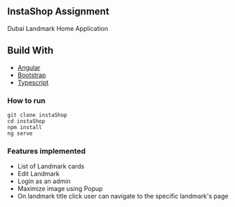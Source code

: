 ## InstaShop Assignment
Dubai Landmark Home Application

## Build With
* [Angular](https://angular.io/)
* [Bootstrap](https://valor-software.com/ngx-bootstrap/#/)
* [Typescript](https://www.typescriptlang.org/docs/handbook/react.html)

### How to run 
```
git clone instaShop
cd instaShop
npm install
ng serve
```

### Features implemented
* List of Landmark cards
* Edit Landmark
* Login as an admin
* Maximize image using Popup
* On landmark title click user can navigate to the specific landmark's page
